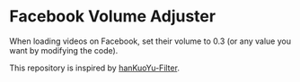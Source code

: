 # Facebook Volume Adjuster

When loading videos on Facebook, set their volume to 0.3 (or any value you want by modifying the code).

This repository is inspired by [hanKuoYu-Filter](https://github.com/maxchou415/hanKuoYu-Filter).
